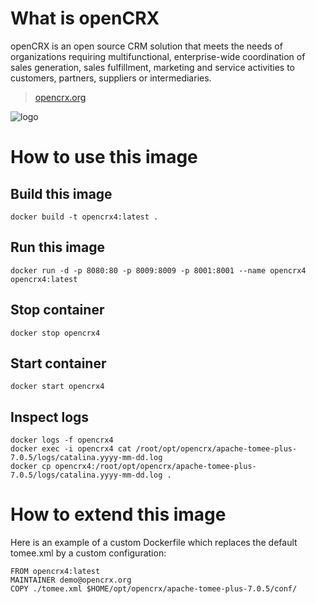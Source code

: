 # What is openCRX

openCRX is an open source CRM solution that meets the needs of organizations requiring multifunctional, enterprise-wide coordination of sales generation, sales fulfillment, marketing and service activities to customers, partners, suppliers or intermediaries.

> [opencrx.org](http://www.opencrx.org)

![logo](https://raw.githubusercontent.com/docker-library/docs/master/opencrx/logo.png)

# How to use this image

## Build this image

    docker build -t opencrx4:latest .
    
## Run this image

    docker run -d -p 8080:80 -p 8009:8009 -p 8001:8001 --name opencrx4 opencrx4:latest
    
## Stop container

    docker stop opencrx4
    
## Start container

    docker start opencrx4
    
## Inspect logs

    docker logs -f opencrx4
    docker exec -i opencrx4 cat /root/opt/opencrx/apache-tomee-plus-7.0.5/logs/catalina.yyyy-mm-dd.log
    docker cp opencrx4:/root/opt/opencrx/apache-tomee-plus-7.0.5/logs/catalina.yyyy-mm-dd.log .

# How to extend this image

Here is an example of a custom Dockerfile which replaces the default tomee.xml by a custom configuration:

    FROM opencrx4:latest
    MAINTAINER demo@opencrx.org
    COPY ./tomee.xml $HOME/opt/opencrx/apache-tomee-plus-7.0.5/conf/
